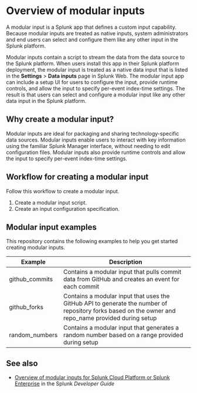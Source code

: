# Overview of modular inputs

A modular input is a Splunk app that defines a custom input capability. Because modular inputs are treated as native inputs, system administrators and end users can select and configure them like any other input in the Splunk platform.

Modular inputs contain a script to stream the data from the data source to the Splunk platform. When users install this app in their Splunk platform deployment, the modular input is treated as a native data input that is listed in the **Settings** > **Data inputs** page in Splunk Web. The modular input app can include a setup UI for users to configure the input, provide runtime controls, and allow the input to specify per-event index-time settings. The result is that users can select and configure a modular input like any other data input in the Splunk platform.

## Why create a modular input?

Modular inputs are ideal for packaging and sharing technology-specific data sources. Modular inputs enable users to interact with key information using the familiar Splunk Manager interface, without needing to edit configuration files. Modular inputs also provide runtime controls and allow the input to specify per-event index-time settings.

## Workflow for creating a modular input

Follow this workflow to create a modular input.

1. Create a modular input script.
2. Create an input configuration specification.

## Modular input examples

This repository contains the following examples to help you get started creating modular inputs.

| Example        | Description                                                                                                                                         |
|----------------|-----------------------------------------------------------------------------------------------------------------------------------------------------|
| github_commits | Contains a modular input that pulls commit data from GitHub and creates an event for each commit                                                    |
| github_forks   | Contains a modular input that uses the GitHub API to generate the number of repository forks based on the owner and repo_name provided during setup |
| random_numbers | Contains a modular input that generates a random number based on a range provided during setup                                                      |

## See also

* [Overview of modular inputs for Splunk Cloud Platform or Splunk Enterprise](https://dev.splunk.com/enterprise/docs/developapps/manageknowledge/custominputs/modinputsoverview) in the Splunk *Developer Guide*